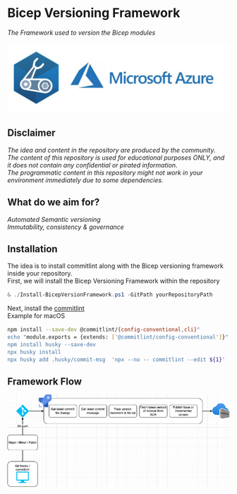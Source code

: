 # Bicep Versioning Framework
*The Framework used to version the Bicep modules*

![Bicep](.img/bicep.jpeg)  

## Disclaimer  
*The idea and content in the repository are produced by the community.*  
*The content of this repository is used for educational purposes ONLY, and it does not contain any confidential or pirated information.*  
*The programmatic content in this repository might not work in your environment immediately due to some dependencies.*

## What do we aim for?
*Automated Semantic versioning*  
*Immutability, consistency & governance*  

## Installation
The idea is to install commitlint along with the Bicep versioning framework inside your repository.  
First, we will install the Bicep Versioning Framework within the repository
```powershell
& ./Install-BicepVersionFramework.ps1 -GitPath yourRepositoryPath
```
Next, install the [commitlint](https://github.com/conventional-changelog/commitlint)  
Example for macOS
```bash
npm install --save-dev @commitlint/{config-conventional,cli}"
echo "module.exports = {extends: ['@commitlint/config-conventional']}" > commitlint.config.js
npm install husky --save-dev
npx husky install
npx husky add .husky/commit-msg  'npx --no -- commitlint --edit ${1}'
```

## Framework Flow
![Flow](.img/bicep-versioning.drawio.png)  